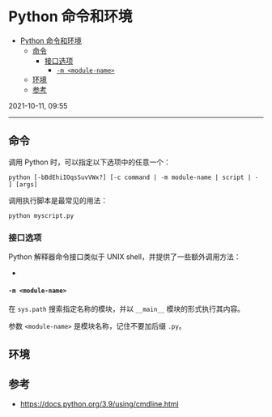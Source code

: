 # Python 命令和环境

- [Python 命令和环境](#python-命令和环境)
  - [命令](#命令)
    - [接口选项](#接口选项)
      - [`-m <module-name>`](#-m-module-name)
  - [环境](#环境)
  - [参考](#参考)

2021-10-11, 09:55
***

## 命令

调用 Python 时，可以指定以下选项中的任意一个：

```shell
python [-bBdEhiIOqsSuvVWx?] [-c command | -m module-name | script | - ] [args]
```

调用执行脚本是最常见的用法：

```shell
python myscript.py
```

### 接口选项

Python 解释器命令接口类似于 UNIX shell，并提供了一些额外调用方法：

- 




#### `-m <module-name>`

在 `sys.path` 搜索指定名称的模块，并以 `__main__` 模块的形式执行其内容。

参数 `<module-name>` 是模块名称，记住不要加后缀 `.py`。

## 环境

## 参考

- https://docs.python.org/3.9/using/cmdline.html
